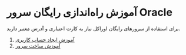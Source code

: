 
# آموزش راه‌اندازی رایگان سرور Oracle

برای استفاده از سرورهای رایگان اوراکل نیاز به کارت اعتباری و آدرس معتبر دارید. 

1. [آموزش ایجاد حساب کاربری](https://github.com/tempookian/FreeServers/blob/main/Oracle/oracle_create_account.md)
2. [آموزش ساخت سرور](https://github.com/tempookian/FreeServers/blob/main/Oracle/oracle_create_instance.md)

